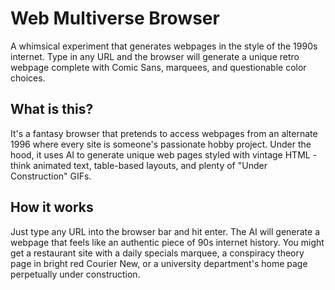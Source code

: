 # Web Multiverse Browser

A whimsical experiment that generates webpages in the style of the 1990s internet. Type in any URL and the browser will generate a unique retro webpage complete with Comic Sans, marquees, and questionable color choices.

## What is this?

It's a fantasy browser that pretends to access webpages from an alternate 1996 where every site is someone's passionate hobby project. Under the hood, it uses AI to generate unique web pages styled with vintage HTML - think animated text, table-based layouts, and plenty of "Under Construction" GIFs.

## How it works

Just type any URL into the browser bar and hit enter. The AI will generate a webpage that feels like an authentic piece of 90s internet history. You might get a restaurant site with a daily specials marquee, a conspiracy theory page in bright red Courier New, or a university department's home page perpetually under construction.
